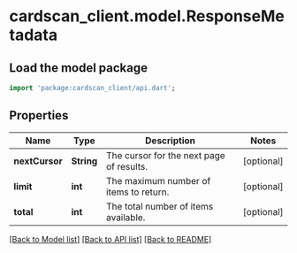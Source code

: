 # cardscan_client.model.ResponseMetadata

## Load the model package
```dart
import 'package:cardscan_client/api.dart';
```

## Properties
Name | Type | Description | Notes
------------ | ------------- | ------------- | -------------
**nextCursor** | **String** | The cursor for the next page of results. | [optional] 
**limit** | **int** | The maximum number of items to return. | [optional] 
**total** | **int** | The total number of items available. | [optional] 

[[Back to Model list]](../README.md#documentation-for-models) [[Back to API list]](../README.md#documentation-for-api-endpoints) [[Back to README]](../README.md)



